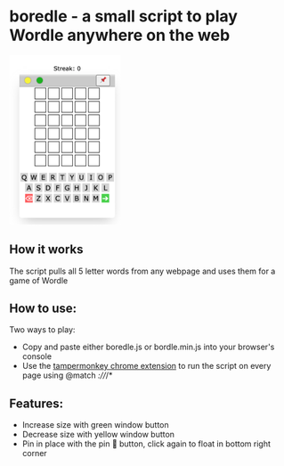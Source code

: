 # boredle - a small script to play Wordle anywhere on the web

<img src="screenshot.png" width="200px">

## How it works

The script pulls all 5 letter words from any webpage and uses them for a game of Wordle

## How to use:

Two ways to play:

- Copy and paste either boredle.js or bordle.min.js into your browser's console
- Use the [tampermonkey chrome extension](https://chrome.google.com/webstore/detail/tampermonkey/dhdgffkkebhmkfjojejmpbldmpobfkfo) to run the script on every page using @match *://*/* 

## Features:

- Increase size with green window button
- Decrease size with yellow window button
- Pin in place with the pin 📌 button, click again to float in bottom right corner
